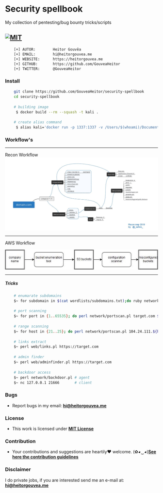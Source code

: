 # Security spellbook

My collection of pentesting/bug bounty tricks/scripts

[![MIT](https://img.shields.io/badge/license-MIT-blue.svg)](https://github.com/GouveaHeitor/security-spellbook/blob/master/LICENSE.md)
---

```
    [+] AUTOR:        Heitor Gouvêa
    [+] EMAIL:        hi@heitorgouvea.me
    [+] WEBSITE:      https://heitorgouvea.me
    [+] GITHUB:       https://github.com/GouveaHeitor
    [+] TWITTER:      @GouveaHeitor
```

### Install

```bash 
    git clone https://github.com/GouveaHeitor/security-spellbook
    cd security-spellbook

    # building image
     $ docker build --rm --squash -t kali .

    # create alias command
     $ alias kali='docker run -p 1337:1337 -v /Users/$(whoami)/Documents/Workstation:/home/ -ti kali /bin/bash'
```


### Workflow's

---
Recon Workflow
![Recon Workflow](files/recon-workflow.jpeg)

---


AWS Workflow

![AWS Workflow](files/aws-s3-workflow.jpg)

---



##### Tricks

```bash
    # enumarate subdomains
    $~ for subdomain in $(cat wordlists/subdomains.txt);do ruby network/check.rb ${subdomain}target.com; done

    # port scanning
    $~ for port in {1..65535}; do perl network/portscan.pl target.com $port; done

    # range scanning
    $~ for host in {21..25}; do perl network/portscan.pl 104.24.111.${host} 80; done

    # links extract
    $~ perl web/links.pl https://target.com

    # admin finder
    $~ perl web/adminfinder.pl https://target.com

    # backdoor access
    $~ perl network/backdoor.pl # agent
    $~ nc 127.0.0.1 21666       # client
```

### Bugs

- Report bugs in my email: **hi@heitorgouvea.me**

### License

- This work is licensed under [**MIT License**](https://github.com/GouveaHeitor/security-spellbook/blob/master/LICENSE.md)

### Contribution

- Your contributions and suggestions are heartily♥ welcome. (✿◕‿◕)[**See here the contribution guidelines**](/.github/CONTRIBUTING.md)

### Disclaimer

I do private jobs, if you are interested send me an e-mail at: **hi@heitorgouvea.me**
